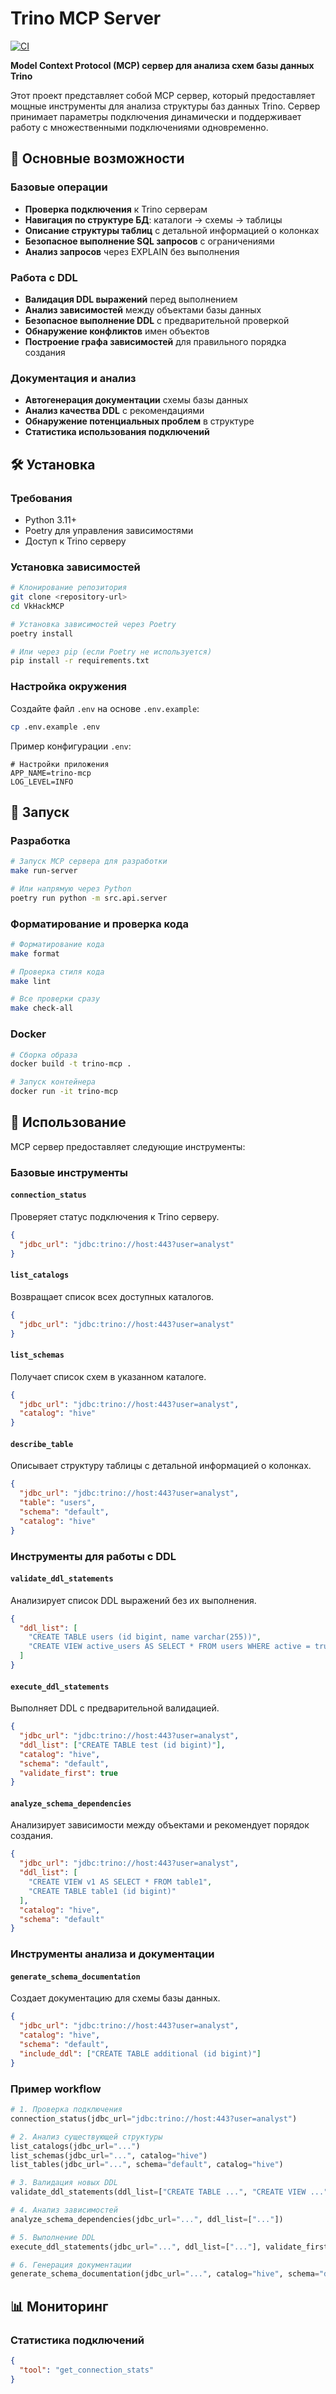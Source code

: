 # Trino MCP Server

[![CI](https://github.com/dreadew/trino-mcp/actions/workflows/ci.yml/badge.svg)](https://github.com/dreadew/trino-mcp/actions/workflows/ci.yml)

**Model Context Protocol (MCP) сервер для анализа схем базы данных Trino**

Этот проект представляет собой MCP сервер, который предоставляет мощные инструменты для анализа структуры баз данных Trino. Сервер принимает параметры подключения динамически и поддерживает работу с множественными подключениями одновременно.

## 🚀 Основные возможности

### Базовые операции

- **Проверка подключения** к Trino серверам
- **Навигация по структуре БД**: каталоги → схемы → таблицы
- **Описание структуры таблиц** с детальной информацией о колонках
- **Безопасное выполнение SQL запросов** с ограничениями
- **Анализ запросов** через EXPLAIN без выполнения

### Работа с DDL

- **Валидация DDL выражений** перед выполнением
- **Анализ зависимостей** между объектами базы данных
- **Безопасное выполнение DDL** с предварительной проверкой
- **Обнаружение конфликтов** имен объектов
- **Построение графа зависимостей** для правильного порядка создания

### Документация и анализ

- **Автогенерация документации** схемы базы данных
- **Анализ качества DDL** с рекомендациями
- **Обнаружение потенциальных проблем** в структуре
- **Статистика использования подключений**

## 🛠 Установка

### Требования

- Python 3.11+
- Poetry для управления зависимостями
- Доступ к Trino серверу

### Установка зависимостей

```bash
# Клонирование репозитория
git clone <repository-url>
cd VkHackMCP

# Установка зависимостей через Poetry
poetry install

# Или через pip (если Poetry не используется)
pip install -r requirements.txt
```

### Настройка окружения

Создайте файл `.env` на основе `.env.example`:

```bash
cp .env.example .env
```

Пример конфигурации `.env`:

```env
# Настройки приложения
APP_NAME=trino-mcp
LOG_LEVEL=INFO
```

## 🎯 Запуск

### Разработка

```bash
# Запуск MCP сервера для разработки
make run-server

# Или напрямую через Python
poetry run python -m src.api.server
```

### Форматирование и проверка кода

```bash
# Форматирование кода
make format

# Проверка стиля кода
make lint

# Все проверки сразу
make check-all
```

### Docker

```bash
# Сборка образа
docker build -t trino-mcp .

# Запуск контейнера
docker run -it trino-mcp
```

## 📖 Использование

MCP сервер предоставляет следующие инструменты:

### Базовые инструменты

#### `connection_status`

Проверяет статус подключения к Trino серверу.

```json
{
  "jdbc_url": "jdbc:trino://host:443?user=analyst"
}
```

#### `list_catalogs`

Возвращает список всех доступных каталогов.

```json
{
  "jdbc_url": "jdbc:trino://host:443?user=analyst"
}
```

#### `list_schemas`

Получает список схем в указанном каталоге.

```json
{
  "jdbc_url": "jdbc:trino://host:443?user=analyst",
  "catalog": "hive"
}
```

#### `describe_table`

Описывает структуру таблицы с детальной информацией о колонках.

```json
{
  "jdbc_url": "jdbc:trino://host:443?user=analyst",
  "table": "users",
  "schema": "default",
  "catalog": "hive"
}
```

### Инструменты для работы с DDL

#### `validate_ddl_statements`

Анализирует список DDL выражений без их выполнения.

```json
{
  "ddl_list": [
    "CREATE TABLE users (id bigint, name varchar(255))",
    "CREATE VIEW active_users AS SELECT * FROM users WHERE active = true"
  ]
}
```

#### `execute_ddl_statements`

Выполняет DDL с предварительной валидацией.

```json
{
  "jdbc_url": "jdbc:trino://host:443?user=analyst",
  "ddl_list": ["CREATE TABLE test (id bigint)"],
  "catalog": "hive",
  "schema": "default",
  "validate_first": true
}
```

#### `analyze_schema_dependencies`

Анализирует зависимости между объектами и рекомендует порядок создания.

```json
{
  "jdbc_url": "jdbc:trino://host:443?user=analyst",
  "ddl_list": [
    "CREATE VIEW v1 AS SELECT * FROM table1",
    "CREATE TABLE table1 (id bigint)"
  ],
  "catalog": "hive",
  "schema": "default"
}
```

### Инструменты анализа и документации

#### `generate_schema_documentation`

Создает документацию для схемы базы данных.

```json
{
  "jdbc_url": "jdbc:trino://host:443?user=analyst",
  "catalog": "hive",
  "schema": "default",
  "include_ddl": ["CREATE TABLE additional (id bigint)"]
}
```

### Пример workflow

```python
# 1. Проверка подключения
connection_status(jdbc_url="jdbc:trino://host:443?user=analyst")

# 2. Анализ существующей структуры
list_catalogs(jdbc_url="...")
list_schemas(jdbc_url="...", catalog="hive")
list_tables(jdbc_url="...", schema="default", catalog="hive")

# 3. Валидация новых DDL
validate_ddl_statements(ddl_list=["CREATE TABLE ...", "CREATE VIEW ..."])

# 4. Анализ зависимостей
analyze_schema_dependencies(jdbc_url="...", ddl_list=["..."])

# 5. Выполнение DDL
execute_ddl_statements(jdbc_url="...", ddl_list=["..."], validate_first=True)

# 6. Генерация документации
generate_schema_documentation(jdbc_url="...", catalog="hive", schema="default")
```

## 📊 Мониторинг

### Статистика подключений

```json
{
  "tool": "get_connection_stats"
}
```
